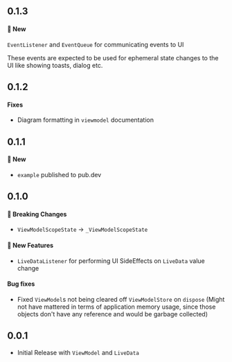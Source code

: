 ## 0.1.3
#### 💫 New
`EventListener` and `EventQueue` for communicating events to UI

These events are expected to be used for ephemeral state changes to the UI like showing toasts, dialog etc.

## 0.1.2
#### Fixes
* Diagram formatting in `viewmodel` documentation

## 0.1.1
#### 💫 New
* `example` published to pub.dev

## 0.1.0
#### 🚨 Breaking Changes
* `ViewModelScopeState` -> `_ViewModelScopeState`

#### 💫 New Features
* `LiveDataListener` for performing UI SideEffects on `LiveData` value change

#### Bug fixes
* Fixed `ViewModel`s not being cleared off `ViewModelStore` on `dispose`
	(Might not have mattered in terms of application memory usage, since those objects don't have any reference and would be garbage collected)

## 0.0.1
* Initial Release with `ViewModel` and `LiveData`
